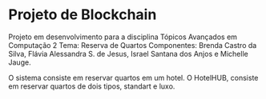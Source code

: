 # Projeto de Blockchain
Projeto em desenvolvimento para a disciplina Tópicos Avançados em Computação 2
Tema: Reserva de Quartos
Componentes: Brenda Castro da Silva, Flávia Alessandra S. de Jesus, Israel Santana dos Anjos e Michelle Jauge.

O sistema consiste em reservar quartos em um hotel. O HotelHUB, consiste em reservar quartos de dois tipos, standart e luxo. 
